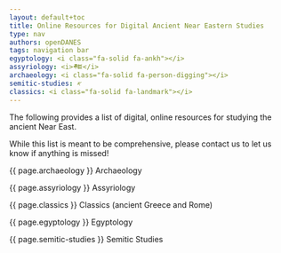 ```yaml
---
layout: default+toc
title: Online Resources for Digital Ancient Near Eastern Studies
type: nav
authors: openDANES
tags: navigation bar
egyptology: <i class="fa-solid fa-ankh"></i>
assyriology: <i>𒍣</i>
archaeology: <i class="fa-solid fa-person-digging"></i>
semitic-studies: 𐤀
classics: <i class="fa-solid fa-landmark"></i>
---
```


The following provides a list of digital, online resources for studying the ancient Near East.

While this list is meant to be comprehensive, please contact us to let us know if anything is missed!

{{ page.archaeology }}  Archaeology

{{ page.assyriology }}  Assyriology

{{ page.classics }} Classics (ancient Greece and Rome)

{{ page.egyptology }} Egyptology

{{ page.semitic-studies }}  Semitic Studies

<div id="output"></div>

<!-- 
  
- 3-D Models of Objects
  - [Harvard Museum of the Ancient Near East](https://sketchfab.com/hmane)
  - [British Museum](https://sketchfab.com/britishmuseum)
- CyARK
  - [Assyrian Collection of the British Museum](https://www.cyark.org/projects/assyrian-collection-of-the-british-museum/overview)
  - [Babylon: a 3D Model](https://stars.library.ucf.edu/ancientneareast/59/)
- [Virtual Exhibitions at Penn Museum](https://stars.library.ucf.edu/ancientneareast/65/)
- [Digital Collection of the British Musem](https://www.britishmuseum.org/collection)
- [Virtual Tours of the Pergamon](https://artsandculture.google.com/partner/pergamonmuseum-staatliche-museen-zu-berlin)

## PDFs Repositories
### Assyriological Literature

  - Aula Orientalis (AuOr)

  - Cuneiform Publications
    - Altbabylonische Briefe (AbB)
    - Assyrian and Babylonian Letters(ABL)
    - The Babylonian Expedition (BE)
    - Babylonian Magic and Sorcery (BMS)
    - Cuneiform Texts from Babylonian Tablets in the British Museum (CT)
    - Keilinschriftliche Bibliothe (KB)
    - PBS (University of Pennsylvania, Publications of the Babylonian Section)
    - VAB (Vorderasiatsche Bibliothek)
  - Orbis Biblicus et Orientalis ([OBO](https://www.zora.uzh.ch/view/subjects/OBO.html))

### General Literature
  - [HathiTrust](https://www.hathitrust.org/): A general repository for old publications and collections. 
  - [Archive](https://archive.org/): ALso a general repository for old publications and media.

### Dictionaries
- A Concise Dictionary of Akkadian ([CDA](https://stars.library.ucf.edu/ancientneareast/126))
- The Chicago Assyrian Dictionary ([CAD](https://stars.library.ucf.edu/ancientneareast/120))

## online Dictionaries

- Akkadian Dictionary ([eBL: Dictionary](https://www.ebl.lmu.de/dictionary))

## Other
- Fonts
- Input method
- Keyboard layout
- Akkadian Verb Conjugatior -->